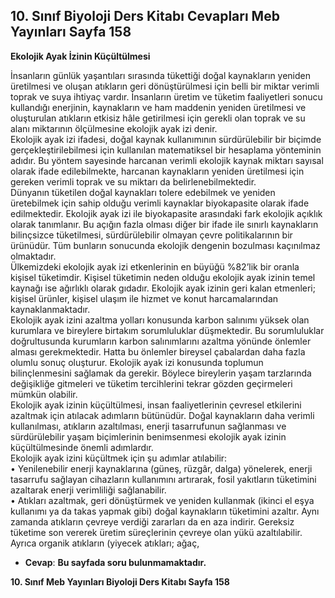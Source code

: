 ## 10. Sınıf Biyoloji Ders Kitabı Cevapları Meb Yayınları Sayfa 158

**Ekolojik Ayak İzinin Küçültülmesi**

İnsanların günlük yaşantıları sırasında tükettiği doğal kaynakların yeniden üretilmesi ve oluşan atıkların geri dönüştürülmesi için belli bir miktar verimli toprak ve suya ihtiyaç vardır. İnsanların üretim ve tüketim faaliyetleri sonucu kullandığı enerjinin, kaynakların ve ham maddenin yeniden üretilmesi ve oluşturulan atıkların etkisiz hâle getirilmesi için gerekli olan toprak ve su alanı miktarının ölçülmesine ekolojik ayak izi denir.  
 Ekolojik ayak izi ifadesi, doğal kaynak kullanımının sürdürülebilir bir biçimde gerçekleştirilebilmesi için kullanılan matematiksel bir hesaplama yönteminin adıdır. Bu yöntem sayesinde harcanan verimli ekolojik kaynak miktarı sayısal olarak ifade edilebilmekte, harcanan kaynakların yeniden üretilmesi için gereken verimli toprak ve su miktarı da belirlenebilmektedir.  
 Dünyanın tüketilen doğal kaynakları tolere edebilmek ve yeniden üretebilmek için sahip olduğu verimli kaynaklar biyokapasite olarak ifade edilmektedir. Ekolojik ayak izi ile biyokapasite arasındaki fark ekolojik açıklık olarak tanımlanır. Bu açığın fazla olması diğer bir ifade ile sınırlı kaynakların bilinçsizce tüketilmesi, sürdürülebilir olmayan çevre politikalarının bir ürünüdür. Tüm bunların sonucunda ekolojik dengenin bozulması kaçınılmaz olmaktadır.  
 Ülkemizdeki ekolojik ayak izi etkenlerinin en büyüğü %82’lik bir oranla kişisel tüketimdir. Kişisel tüketimin neden olduğu ekolojik ayak izinin temel kaynağı ise ağırlıklı olarak gıdadır. Ekolojik ayak izinin geri kalan etmenleri; kişisel ürünler, kişisel ulaşım ile hizmet ve konut harcamalarından kaynaklanmaktadır.  
 Ekolojik ayak izini azaltma yolları konusunda karbon salınımı yüksek olan kurumlara ve bireylere birtakım sorumluluklar düşmektedir. Bu sorumluluklar doğrultusunda kurumların karbon salınımlarını azaltma yönünde önlemler alması gerekmektedir. Hatta bu önlemler bireysel çabalardan daha fazla olumlu sonuç oluşturur. Ekolojik ayak izi konusunda toplumun bilinçlenmesini sağlamak da gerekir. Böylece bireylerin yaşam tarzlarında değişikliğe gitmeleri ve tüketim tercihlerini tekrar gözden geçirmeleri mümkün olabilir.  
 Ekolojik ayak izinin küçültülmesi, insan faaliyetlerinin çevresel etkilerini azaltmak için atılacak adımların bütünüdür. Doğal kaynakların daha verimli kullanılması, atıkların azaltılması, enerji tasarrufunun sağlanması ve sürdürülebilir yaşam biçimlerinin benimsenmesi ekolojik ayak izinin küçültülmesinde önemli adımlardır.  
 Ekolojik ayak izini küçültmek için şu adımlar atılabilir:  
 • Yenilenebilir enerji kaynaklarına (güneş, rüzgâr, dalga) yönelerek, enerji tasarrufu sağlayan cihazların kullanımını artırarak, fosil yakıtların tüketimini azaltarak enerji verimliliği sağlanabilir.  
 • Atıkları azaltmak, geri dönüştürmek ve yeniden kullanmak (ikinci el eşya kullanımı ya da takas yapmak gibi) doğal kaynakların tüketimini azaltır. Aynı zamanda atıkların çevreye verdiği zararları da en aza indirir. Gereksiz tüketime son vererek üretim süreçlerinin çevreye olan yükü azaltılabilir. Ayrıca organik atıkların (yiyecek atıkları; ağaç,

* **Cevap**: **Bu sayfada soru bulunmamaktadır.**

**10. Sınıf Meb Yayınları Biyoloji Ders Kitabı Sayfa 158**
